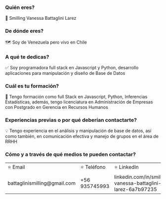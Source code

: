  ### Quién eres?
 👤 Smilling Vanessa Battaglini Larez 

### De dónde eres?
  🗺️ Soy de Venezuela pero vivo en Chile 

### A qué te dedicas?
  ✅ Soy programadora full stack en Javascript y Python, desarrollo aplicaciones para manipulación y diseño de Base de Datos 

### Cuál es tu formación?
 📖  Tengo formación como full Stack en Javascript, Python, Inferencias Estadísticas, además, tengo licenciatura en Administración de Empresas con Postgrado en Gerencia en   Recursos Humanos 

### Experiencias previas o por qué deberían contactarte?
 💡 Tengo experiencia en el análisis y manipulación de base de datos, así como también, en comunicación efectiva y manejo de grupos en el área de RRHH 

### Cómo y a través de qué medios te pueden contactar?

<table>
  <tr>
    <td>⭐️ Email</td>
    <td>⭐️ Teléfono</td>
    <td>⭐️ LinkedIn</td>
  </tr>
  <tr>
    <td> battaglinismilling@gmail.com</td>
    <td>+56 935745993</td>
    <td>linkedin.com/in/smilling-vanessa-battaglini-larez-6a7b97235</td>
  </tr>
</table>
